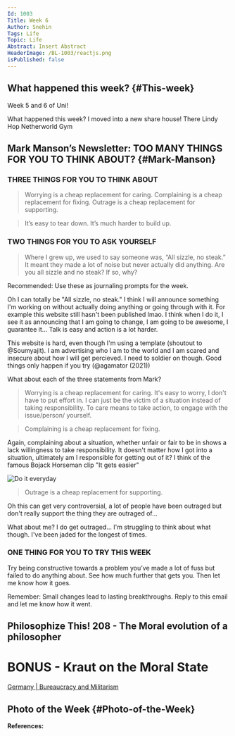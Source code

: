 ```yaml
---
Id: 1003
Title: Week 6
Author: Snehin
Tags: Life
Topic: Life
Abstract: Insert Abstract
HeaderImage: /BL-1003/reactjs.png
isPublished: false
---
```


## What happened this week? {#This-week}

Week 5 and 6 of Uni!

What happened this week? I moved into a new share house! There 
Lindy Hop
Netherworld
Gym





## Mark Manson’s Newsletter: TOO MANY THINGS FOR YOU TO THINK ABOUT? {#Mark-Manson}
### THREE THINGS FOR YOU TO THINK ABOUT
> Worrying is a cheap replacement for caring.
> Complaining is a cheap replacement for fixing.
> Outrage is a cheap replacement for supporting.

> It’s easy to tear down. It’s much harder to build up.

### TWO THINGS FOR YOU TO ASK YOURSELF
> Where I grew up, we used to say someone was, “All sizzle, no steak.” It meant they made a lot of noise but never actually did anything. Are you all sizzle and no steak? If so, why?

Recommended: Use these as journaling prompts for the week.	

Oh I can totally be "All sizzle, no steak." I think I will announce something I'm working on without actually doing anything or going through with it. For example this website still hasn't been published lmao. I think when I do it, I see it as announcing that I am going to change, I am going to be awesome, I guarantee it... Talk is easy and action is a lot harder.

This website is hard, even though I'm using a template (shoutout to @Soumyajit). I am advertising who I am to the world and I am scared and insecure about how I will get percieved. I need to soldier on though. Good things only happen if you try (@agamator (2021))

What about each of the three statements from Mark?

> Worrying is a cheap replacement for caring.
It's easy to worry, I don't have to put effort in. I can just be the victim of a situation instead of taking responsibility. To care means to take action, to engage with the issue/person/ yourself.

> Complaining is a cheap replacement for fixing.

Again, complaining about a situation, whether unfair or fair to be in shows a lack willingness to take responsibility. It doesn't matter how I got into a situation, ultimately am I responsible for getting out of it? I think of the famous Bojack Horseman clip "It gets easier"

![Do it everyday](/BL-1003/exercise-bojack.gif)

> Outrage is a cheap replacement for supporting.

Oh this can get very controversial, a lot of people have been outraged but don't really support the thing they are outraged of...

What about me? I do get outraged... I'm struggling to think about what though. I've been jaded for the longest of times. 

### ONE THING FOR YOU TO TRY THIS WEEK
Try being constructive towards a problem you’ve made a lot of fuss but failed to do anything about. See how much further that gets you. Then let me know how it goes.

Remember: Small changes lead to lasting breakthroughs. Reply to this email and let me know how it went.

## Philosophize This! 208 - The Moral evolution of a philosopher

# BONUS - Kraut on the Moral State

[Germany | Bureaucracy and Militarism](https://www.youtube.com/watch?v=oRBBoZdUyxY)

## Photo of the Week {#Photo-of-the-Week}


**References:**
